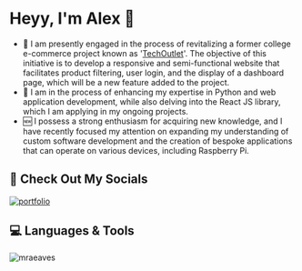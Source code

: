 <!--
**mraeaves/mraeaves** is a ✨ _special_ ✨ repository because its `README.md` (this file) appears on your GitHub profile.

Here are some ideas to get you started:

- 🔭 I’m currently working on ...
- 🌱 I’m currently learning ...
- 👯 I’m looking to collaborate on ...
- 🤔 I’m looking for help with ...
- 💬 Ask me about ...
- 📫 How to reach me: ...
- 😄 Pronouns: ...
- ⚡ Fun fact: ...
-->
# Heyy, I'm Alex 👋

- 🔭 I am presently engaged in the process of revitalizing a former college e-commerce project known as '<a href="https://github.com/mraeaves/techoutlet">TechOutlet</a>'. The objective of this initiative is to develop a responsive and semi-functional website that facilitates product filtering, user login, and the display of a dashboard page, which will be a new feature added to the project.
- 🌱 I am in the process of enhancing my expertise in Python and web application development, while also delving into the React JS library, which I am applying in my ongoing projects.
- 🆕 I possess a strong enthusiasm for acquiring new knowledge, and I have recently focused my attention on expanding my understanding of custom software development and the creation of bespoke applications that can operate on various devices, including Raspberry Pi.

## 🔗 Check Out My Socials
[![portfolio](https://img.shields.io/badge/my_portfolio-000?style=for-the-badge&logo=ko-fi&logoColor=white)](https://alexeaves.co.uk/)<br/>

## 💻 Languages & Tools
<p><img align="left" src="https://github-readme-stats.vercel.app/api/top-langs?username=mraeaves&show_icons=true&locale=en&layout=compact" alt="mraeaves" /></p>
